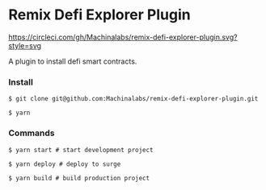 # Remix Defi Explorer Plugin

https://circleci.com/gh/Machinalabs/remix-defi-explorer-plugin.svg?style=svg

A plugin to install defi smart contracts.

<TODO CIRCLE Bagge>

<TODO Read the docs badge>

### Install

```
$ git clone git@github.com:Machinalabs/remix-defi-explorer-plugin.git

$ yarn

```

### Commands

```
$ yarn start # start development project

$ yarn deploy # deploy to surge

$ yarn build # build production project

```


